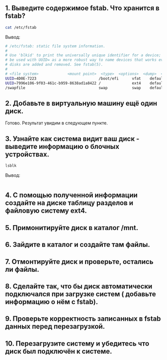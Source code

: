 ## **1. Выведите содержимое fstab. Что хранится в fstab?**

```bash
cat /etc/fstab
```

Вывод:

```bash
# /etc/fstab: static file system information.  
#  
# Use 'blkid' to print the universally unique identifier for a device; this may  
# be used with UUID= as a more robust way to name devices that works even if  
# disks are added and removed. See fstab(5).  
#  
# <file system>             <mount point>  <type>  <options>  <dump>  <pass>  
UUID=4D0E-7223                            /boot/efi      vfat    defaults   0 2  
UUID=7996e106-9f03-461c-b959-8638ad1a8422 /              ext4    defaults   0 1  
/swapfile                                 swap           swap    defaults   0 0
```

## **2. Добавьте в виртуальную машину ещё один диск.**

Готово. Результат увидим в следующем пункте.

## **3. Узнайте как система видит ваш диск - выведите информацию о блочных устройствах.**

```bash
lsblk
```

Вывод:

```bash

```

## **4. С помощью полученной информации создайте на диске таблицу разделов и файловую систему ext4.**

## **5. Примонитируйте диск в каталог /mnt.**
## **6. Зайдите в каталог и создайте там файлы.**

## **7. Отмонтируйте диск и проверьте, остались ли файлы.**

## **8. Сделайте так, что бы диск автоматически подключался при загрузке систем ( добавьте информацию о нём с fstab).**

## **9. Проверьте корректность записанных в fstab данных перед перезагрузкой.**

## **10. Перезагрузите систему и убедитесь что диск был подключён к системе.**